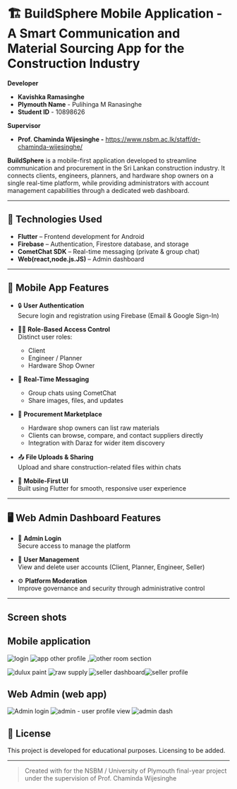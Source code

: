 # 🏗️ BuildSphere Mobile Application - A Smart Communication and Material Sourcing App for the Construction Industry
**Developer**
- **Kavishka Ramasinghe** 
- **Plymouth Name** - Pulihinga M Ranasinghe
- **Student ID** - 10898626

**Supervisor**
- **Prof. Chaminda Wijesinghe -**
https://www.nsbm.ac.lk/staff/dr-chaminda-wijesinghe/

**BuildSphere** is a mobile-first application developed to streamline communication and procurement in the Sri Lankan construction industry. It connects clients, engineers, planners, and hardware shop owners on a single real-time platform, while providing administrators with account management capabilities through a dedicated web dashboard.

---

## 🚀 Technologies Used

- **Flutter** – Frontend development for Android
- **Firebase** – Authentication, Firestore database, and storage
- **CometChat SDK** – Real-time messaging (private & group chat)
- **Web(react,node.js.JS)** – Admin dashboard

---

## 📱 Mobile App Features

- 🔒 **User Authentication**  
  Secure login and registration using Firebase (Email & Google Sign-In)

- 🧑‍💼 **Role-Based Access Control**  
  Distinct user roles:  
  - Client  
  - Engineer / Planner  
  - Hardware Shop Owner

- 💬 **Real-Time Messaging**  
  - Group chats using CometChat  
  - Share images, files, and updates  


- 🛒 **Procurement Marketplace**  
  - Hardware shop owners can list raw materials  
  - Clients can browse, compare, and contact suppliers directly  
  - Integration with Daraz  for wider item discovery

- 📤 **File Uploads & Sharing**  
  Upload and share construction-related files within chats

- 📲 **Mobile-First UI**  
  Built using Flutter for smooth, responsive user experience

---

## 🖥️ Web Admin Dashboard Features

- 🔐 **Admin Login**  
  Secure access to manage the platform

- 👥 **User Management**  
  View and delete user accounts (Client, Planner, Engineer, Seller)

- ⚙️ **Platform Moderation**  
  Improve governance and security through administrative control

---
## Screen shots
## Mobile application
 ![login](https://github.com/user-attachments/assets/1bb1efca-42f4-43d0-a017-7954ec39158c)  ![app other profile](https://github.com/user-attachments/assets/9031b729-261d-46f4-bd5d-8e0188ade49f) ,![other room section](https://github.com/user-attachments/assets/c6a90415-80a6-4ced-84d7-8370af487004)

 ![dulux paint](https://github.com/user-attachments/assets/ec3619b2-3a17-469e-96f1-7341714de470) ![raw supply](https://github.com/user-attachments/assets/86f65e18-7486-4535-b86f-2c7b4edc7dd6)   ![seller dashboard](https://github.com/user-attachments/assets/d5b72139-227b-43b8-8f47-8888e6f14eec)![seller profile](https://github.com/user-attachments/assets/15e4a735-57d2-4b3b-9b1a-2c9341b0ba9d)


## Web Admin (web app)

![Admin login](https://github.com/user-attachments/assets/15373580-a9d9-44a3-812c-8f010d9a2305)
![admin - user profile view](https://github.com/user-attachments/assets/6636218c-eff4-42e2-a1b4-ba42cd8c4cae)
![admin dash](https://github.com/user-attachments/assets/3f39a4e4-69fc-4d07-bc5c-08c3e25d563c)





## 📄 License

This project is developed for educational purposes. Licensing to be added.

---

> Created with for the NSBM / University of Plymouth final-year project under the supervision of Prof. Chaminda Wijesinghe
